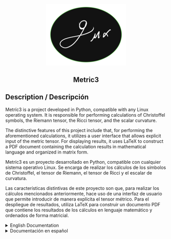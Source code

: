 <p align="center">
  <img src="support_files/images/logo/logo.png"  width="250">
</p>


<h2 align="center"> Metric3 </h2>


## Description / Descripción

Metríc3 is a project developed in Python, compatible with any Linux operating system. It is responsible for 
performing calculations of Christoffel symbols, the Riemann tensor, the Ricci tensor, and the scalar curvature.

The distinctive features of this project include that, for performing the aforementioned calculations, 
it utilizes a user interface that allows explicit input of the metric tensor. For displaying results, 
it uses LaTeX to construct a PDF document containing the calculation results in mathematical language 
and organized in matrix form.


Metríc3 es un proyecto desarrollado en Python, compatible con cualquier sistema operativo Linux. 
Se encarga de realizar los cálculos de los símbolos de Christoffel, el tensor de Riemann, 
el tensor de Ricci y el escalar de curvatura.

Las características distintivas de este proyecto son que, para realizar los cálculos mencionados 
anteriormente, hace uso de una interfaz de usuario que permite introducir de manera explícita el 
tensor métrico. Para el despliegue de resultados, utiliza LaTeX para construir un documento PDF 
que contiene los resultados de los cálculos en lenguaje matemático y ordenados de forma matricial.

<details>
    <summary>English Documentation</summary>

    ## Table of Contents

    - [Installation](#installation)
        - [Automated Installation](#automated-installation)
            - [Prerequisites](#prerequisites)
            - [Arch](#arch)
            - [Fedora](#fedora)
        - [Manual Installation](#manual-installation)
    - [Uninstallation](#uninstallation)
    - [Using the Program](#using-the-program)


    ##Installation
    We will develop the manual installation guide for Metríc3 specifically for Arch Linux. 
    Therefore, the installation commands will be tailored for using the pacman package manager. 
    However, if you are a user of Fedora-based or Debian-based distributions, you can use the respective package 
    managers for those distributions.


    ### Automated Installation
    Within the documentation, two scripts have been developed to automatically install and 
    configure the Metríc3 program for Arch and Fedora. If you are using Debian-based distributions, 
    you will need to proceed with manual installation.


    #### Installation Steps using the Script

    #####Prerequisites

    Before installing Metríc3, LaTeX is required:

    To install LaTeX on Arch Linux, it is recommended to use pacman to search for and check the 
    availability of texlive packages:
    ```sh
    pacman -Ss texlive
    ```
    This way, you can customize the installation according to your needs, although it's recommended 
    to perform a full installation to avoid issues such as missing fonts or LaTeX compilers.

    For Fedora, it is suggested to follow the
    [LaTeX Documentation for Fedora](https://docs.fedoraproject.org/en-US/neurofedora/latex/)
    ,and it is recommended to install Texlive-full. However, since this is a more comprehensive installation, 
    please note that it will take a considerable amount of time.


    Once LaTeX is installed, regardless of the Linux distribution type, clone the repository:
    ```sh
    git clone https://github.com/Angell6991/metric.git ~/.config/metric
    ```

    ##### Arch
    Grant execute permissions to the script:
    ```sh
    chmod u+x ~/.config/metric/scripts/install_Arch.sh
    ```
    Execute the script:
    ```sh
    ~/.config/metric/scripts/install_Arch.sh 
    ```
    If everything has gone well, you can now run the program from anywhere on your system using:
    ```sh
    metric3
    ```

    ##### Fedora
    Grant execute permissions to the script:
    ```sh
    chmod u+x ~/.config/metric/scripts/install_Fedora.sh
    ```
    Execute the script:
    ```sh
    ~/.config/metric/scripts/install_Fedora.sh 
    ```
    If everything has gone well, you can now run the program from anywhere on your system using:
    ```sh
    metric3
    ```

    ### Manual Installation

    #### Prerequisites

    As a prerequisite for installing Metríc3 on the system, you need to have the following installed:
    Zathura PDF viewer, Python programming language, Python package manager pip, LaTeX typesetting system.

    Install Zathura along with its dependencies:
    ```sh
    sudo pacman -S zathura zathura-pdf-mupdf zathura-ps zathura-djvu zathura-cb
    ```

    Install LaTeX:
    It is recommended to use pacman to search for and verify the availability of texlive packages:
    ```sh
    pacman -Ss texlive
    ```
    This way, you can customize the installation according to your needs, although it's recommended 
    to perform a full installation to avoid issues such as missing fonts or LaTeX compilers.

    If you want to perform a full installation of LaTeX using pacman:
    ```sh
    sudo pacman -S texlive
    ```
    And choose to install all packages.



    Install Python along with its dependencies using pacman:
    ```sh
    sudo pacman -S python python-pip python-sympy python-pandas python-pillow tk
    ```

    Install Python dependencies and libraries that are not available in pacman but 
    can be downloaded with pip:
    ```sh
    pip install pylatex customtkinter pyinstaller
    ```
    >[!IMPORTANT] 
    >Before using pip, ensure that pip can install dependencies on the system. 
    >In the case of Arch Linux, the system may deny installation permissions to pip. 
    >To solve this issue, there are at least two options: the first is to grant 
    >permissions to pip to install directly into the system, and the second is to 
    >install with pip through a virtual environment.


    #### Clone the Repository
    Once the above programs and libraries are installed, proceed to clone the 
    repository to the following path:
    ```sh
    git clone https://github.com/Angell6991/metric.git ~/.config/metric
    ```

    Now that the repository has been cloned, you can run the program without 
    the need to mount it on the system, using the Python interpreter. 
    Simply navigate to the directory where the repository was cloned:
    ```sh
    cd ~/.config/metric
    ```
    To start the program with the Python interpreter, execute the following command in the terminal:
    ```sh
    python metric3.py 
    ```
    This way, the program would be usable. However, if you wish to run it from any 
    location in the system, I invite you to continue with the installation guide.

    #### Packaging Metríc3 with PyInstaller

    Once the repository has been cloned, navigate to the saved directory:
    ```sh
    cd ~/.config/metric
    ```
    Create the binary using PyInstaller:
    ```sh
    pyinstaller --hidden-import=PIL._tkinter_finder --onefile metric3.py
    ```
    Keep in mind that this process may take some time.



    Once the binary creation process is complete, it will be located in the newly 
    created "dist" directory within the "metric" directory. To mount the binary in the system, 
    we will do it using a symbolic link: 
    ```sh
    sudo ln -s ~/.config/metric/dist/metric3 /usr/local/bin/metric3
    ```
    <!-- sudo ln -s /home/my_user/.config/metric/dist/metric3 /usr/local/bin/metric3 -->
    <!-- Solo recuerda cambiar "my_user" por el nombre de usuario del equipo. -->


    This way, you can now execute the program from anywhere on your system using:
    ```sh
    metric3
    ```

    ## Uninstallation

    If for any reason you wish to uninstall the Metric3 program, 
    it's as simple as following these two steps:

    Delete the directory where the repository was cloned:
    ```sh
    rm -rf ~/.config/metric
    ```

    Delete symbolic link:
    ```sh
    sudo rm /usr/local/bin/metric3
    ```



    ## Using the Program

    For the usage guide of Metríc3, let's consider the metric of a 3-sphere as an example:

    $$
    ds^{2} \hspace{0.5em}=\hspace{0.5em} r^{2} \hspace{0.5em} d \psi^{2}  \hspace{0.5em}+\hspace{0.5em} r^{2} \sin^{2} \psi \hspace{0.5em} d \theta^{2}\hspace{0.5em}+\hspace{0.5em} r^{2} \sin^{2} \psi \sin^{2} \theta \hspace{0.5em} d \phi^{2}
    $$

    Whose degrees of freedom are given by the coordinates:

    $$
    x^{i} =
    \begin{pmatrix}
    \psi \\ 
    \theta \\
    \phi \\
    \end{pmatrix}
    $$

    Once this metric is identified, we can begin using Metríc3 by starting it with:

    ```sh
    metric3
    ```

    The first thing the program will show upon starting is a window that prompts for input variables. 
    These variables are the coordinates representing the degrees of freedom of the metric:

    <p align="center">
      <img src="support_files/images/documentation/var.png"  width="800">
    </p>

    The way to enter the variables is shown in the previous image. 
    It's important to note that when entering data into the program, 
    it only recognizes the syntax used by Sympy in Python.

    Once the variables are entered, click the "Next" button, which will display the following window:

    <p align="center">
      <img src="support_files/images/documentation/no_var.png"  width="800">
    </p>

    This window prompts for entering the non-variables or, in other words, 
    the parameters that are constants in the metric. For example, in our 3-sphere metric, 
    the radius "r" is constant, so this is where it is entered. It's important to keep two things in mind:

    >[!TIP]
    >First: If the metric has more than one constant parameter, 
    >this window is where all of them should be entered, in a column format, 
    >similar to how coordinates were entered in the previous window.


    >[!TIP]
    >Second: If the metric has no constant parameters, you should leave the word 
    >"none" written in this window to avoid calculation issues in the program.

    Once the constants or the parameter "none" are entered, click the "Next" button, 
    which will proceed to display the window where we will enter the metric tensor:

    $$
    g_{ij} =
    \begin{pmatrix}
    r^{2} & 0 & 0 \\ 
    0 & r^{2} \sin^{2} \psi & 0 \\
    0 & 0 & r^{2} \sin^{2} \psi \sin^{2} \theta \\
    \end{pmatrix} = \begin{pmatrix}
    g_{11} & g_{12} & g_{13} \\ 
    g_{21} & g_{22} & g_{23} \\
    g_{31} & g_{32} & g_{33} \\
    \end{pmatrix}
    $$

    To enter the metric tensor, you only need to consider the upper triangular part of the matrix, 
    as Metríc3 recognizes the metric tensor as a symmetric matrix. To avoid entering unnecessary data, 
    the program only requires the upper triangular part of the matrix.


    The way to enter the data is as follows: you start by entering the first row of the matrix. 
    After that, you continue with the second row, starting from the main diagonal of the matrix. 
    You follow this process successively until you have entered the entire upper triangular part, 
    as shown in the following image:

    <p align="center">
      <img src="support_files/images/documentation/met.png"  width="800">
    </p>

    >[!NOTE]
    >All components of the metric tensor must always be entered vertically, as shown in the image.

    Once the metric tensor is entered, click the "Next" button and the program will 
    proceed to start the calculation. Once the calculation is finished, 
    you will have the option to view the results in a PDF document.

    This PDF document is always saved with the name "Metric_doc.pdf" in the directory:
    ```sh
    ~/
    ```
    >[!NOTE] 
    >Each time Metríc3 is run, the document "Metric_doc.pdf" will be affected by changes 
    >in the data entered into the program. Therefore, if you wish to save the results of a 
    >previously calculated metric, simply rename "Metric_doc.pdf" to something else. 
    >This way, when you run Metríc3 again, a new "Metric_doc.pdf" will be generated 
    >that will not overwrite the previously obtained one.

</details>


<details>
    <summary>Documentación en español</summary>

    ## Tabla de Contenidos

    - [Instalación](#instalación)
        - [Instalación automatizada](#instalación-automatizada)
            - [Prerrequisitos](#prerrequisitos)
            - [Arch](#arch)
            - [Fedora](#fedora)
        - [Instalación manual](#instalación-manual)
    - [Desinstalación](#desinstalación)
    - [Uso del Programa](#uso-del-programa)


    ## Instalación
    La guía de instalación manual de Metríc3 la desarrollaremos para Arch. Por lo tanto, los comandos 
    de instalación estarán orientados al uso del gestor de paquetes pacman. Sin embargo, si eres usuario 
    de distribuciones basadas en Fedora o Debian, bastará con hacer uso de los gestores de dichas distribuciones.


    ### Instalación automatizada
    Dentro de la documentación se han desarrollado, por el momento, dos scripts que proceden a 
    instalar y configurar de manera automática el programa Metríc3 para Arch y Fedora. En caso 
    de usar distribuciones basadas en Debian, se tendrá que seguir con la instalación manual.


    #### Pasos instalación con el script 

    ##### Prerrequisitos

    Antes de instalar Metríc3, se requiere tener LaTeX:

    Para instalar LaTeX en Arch, se recomienda hacer uso de pacman para buscar y ver la disponibilidad 
    de los paquetes de texlive:
    ```sh
    pacman -Ss texlive
    ```
    De esta forma, la instalación la podrás realizar de forma personalizada según tus necesidades, 
    aunque se recomienda realizar una instalación tipo full para evitar problemas como la falta 
    de fuentes o compiladores de LaTeX.

    Para Fedora se sugiere seguir la 
    [Documentación de LaTex en Fedora](https://docs.fedoraproject.org/en-US/neurofedora/latex/)
    ,y se recomienda instalar Texlive-full. Sin embargo, al ser una instalación más completa, 
    hay que tener en cuenta que esta instalación llevará un tiempo considerable.


    Una vez instalado LaTeX, sin importar el tipo de distribución de Linux, clona el repositorio:
    ```sh
    git clone https://github.com/Angell6991/metric.git ~/.config/metric
    ```

    ##### Arch
    Dar permisos de ejecución al script:
    ```sh
    chmod u+x ~/.config/metric/scripts/install_Arch.sh
    ```
    Ejecutar el script:
    ```sh
    ~/.config/metric/scripts/install_Arch.sh 
    ```
    Si todo ha salido bien, ya podemos ejecutar el programa desde cualquier 
    parte del equipo a través de:
    ```sh
    metric3
    ```

    ##### Fedora
    Dar permisos de ejecución al script:
    ```sh
    chmod u+x ~/.config/metric/scripts/install_Fedora.sh
    ```
    Ejecutar el script:
    ```sh
    ~/.config/metric/scripts/install_Fedora.sh 
    ```
    Si todo ha salido bien, ya podemos ejecutar el programa desde cualquier 
    parte del equipo a través de:
    ```sh
    metric3
    ```

    ### Instalación manual

    #### Prerrequisitos
    Como requisito previo para instalar Metríc3 en el sistema, se necesita tener instalados el 
    visor de PDF Zathura, el lenguaje de programación Python, el gestor de paquetes de Python 
    pip y el sistema de composición de texto LaTeX.

    Instalar Zathura junto con sus dependencias:
    ```sh
    sudo pacman -S zathura zathura-pdf-mupdf zathura-ps zathura-djvu zathura-cb
    ```


    Instalar LaTeX:
    Se recomienda hacer uso de pacman para buscar y verificar la disponibilidad de los paquetes 
    de texlive:
    ```sh
    pacman -Ss texlive
    ```
    De esta forma, la instalación la podrás realizar de forma personalizada según tus necesidades, 
    aunque se recomienda realizar una instalación tipo full para evitar problemas como la falta de
    fuentes o compiladores de LaTeX.

    En caso de querer hacer la instalación completa de LaTeX con pacman:
    ```sh
    sudo pacman -S texlive
    ```
    Y elegir la instalación de todos los paquetes.


    Instalar Python junto con sus dependencias utilizando pacman:
    ```sh
    sudo pacman -S python python-pip python-sympy python-pandas python-pillow tk
    ```
    Instalar las dependencias y bibliotecas de Python que no están disponibles en pacman y que 
    se pueden descargar con pip:
    ```sh
    pip install pylatex customtkinter pyinstaller
    ```
    >[!IMPORTANT] 
    >Antes de usar pip, asegúrate de que pip pueda instalar dependencias en el sistema. 
    >En el caso de usar Arch, este sistema puede negar los permisos de instalación a pip. Para 
    >solucionar este problema, hay al menos dos opciones: la primera es otorgar permisos a pip 
    >para instalar directamente en el sistema, y la segunda es instalar con pip a través de un 
    >entorno virtual.


    #### Clonar el repositorio
    Una vez instalados los programas y librerías anteriores, se procede a clonar 
    el repositorio en la ruta:
    ```sh
    git clone https://github.com/Angell6991/metric.git ~/.config/metric
    ```

    Ya que se ha clonado el repositorio, se puede ejecutar el programa sin necesidad 
    de montarlo en el sistema, a través del intérprete de Python. Solo hay que dirigirse 
    al directorio en el cual se clonó el repositorio:
    ```sh
    cd ~/.config/metric
    ```
    Y para iniciar el programa con el intérprete de Python, se ejecuta en la terminal:
    ```sh
    python metric3.py 
    ```
    De esta forma, el programa ya sería usable. Sin embargo, si se desea ejecutarlo 
    desde cualquier parte del sistema, te invito a seguir con la guía de instalación.


    #### Montando Metric3 con PyInstaller
    Una vez clonado el repositorio, nos dirigimos al directorio de guardado:
    ```sh
    cd ~/.config/metric
    ```
    Creamos el binario haciendo uso de PyInstaller:
    ```sh
    pyinstaller --hidden-import=PIL._tkinter_finder --onefile metric3.py
    ```
    Ten presente que este proceso puede llevar un tiempo.

    Una vez terminada la creación del binario, este se encontrará en el 
    directorio "dist" recién creado dentro del directorio "metric". 
    Para montar el binario en el sistema, lo realizaremos mediante un enlace simbólico: 
    ```sh
    sudo ln -s ~/.config/metric/dist/metric3 /usr/local/bin/metric3
    ```
    <!-- sudo ln -s /home/my_user/.config/metric/dist/metric3 /usr/local/bin/metric3 -->
    <!-- Solo recuerda cambiar "my_user" por el nombre de usuario del equipo. -->

    De esta manera, ya podemos ejecutar el programa desde cualquier parte del equipo 
    a través de:
    ```sh
    metric3
    ```

    ## Desinstalación
    Si por alguna razón desea desinstalar el programa Metric3, es tan sencillo como 
    seguir estos dos pasos:

    Eliminar el directorio donde se clonó el repositorio:
    ```sh
    rm -rf ~/.config/metric
    ```

    Eliminar el enlace simbólico:
    ```sh
    sudo rm /usr/local/bin/metric3
    ```



    ## Uso del Programa
    Para la guía de uso de Metríc3, consideremos la métrica de una 3-esfera como ejemplo:

    $$
    ds^{2} \hspace{0.5em}=\hspace{0.5em} r^{2} \hspace{0.5em} d \psi^{2}  \hspace{0.5em}+\hspace{0.5em} r^{2} \sin^{2} \psi \hspace{0.5em} d \theta^{2}\hspace{0.5em}+\hspace{0.5em} r^{2} \sin^{2} \psi \sin^{2} \theta \hspace{0.5em} d \phi^{2}
    $$

    Cuyos grados de libertad están dados por las coordenadas:

    $$
    x^{i} =
    \begin{pmatrix}
    \psi \\ 
    \theta \\
    \phi \\
    \end{pmatrix}
    $$

    Una vez identificado esto de la métrica, podemos empezar a usar Metríc3 iniciándolo con:

    ```sh
    metric3
    ```

    Lo primero que mostrará el programa al iniciar es una ventana que pedirá ingresar las variables. 
    Estas variables son las coordenadas que representan los grados de libertad de la métrica:

    <p align="center">
      <img src="support_files/images/documentation/var.png"  width="800">
    </p>


    La forma de introducir las variables se muestra en la imagen anterior. Es importante tener 
    en cuenta que al ingresar los datos en el programa, solo identifica la sintaxis de Sympy de Python.

    Una vez introducidas las variables, damos clic en el botón "Next", con lo cual se despliega la 
    siguiente ventana:

    <p align="center">
      <img src="support_files/images/documentation/no_var.png"  width="800">
    </p>

    Esta ventana pide introducir las no variables o, en otras palabras, los parámetros que son constantes 
    en la métrica. Por ejemplo, en nuestra métrica de la 3-esfera, el radio "r" es constante, por lo que 
    es en esta ventana donde se introduce. Es importante tener en cuenta dos cosas:

    >[!TIP]
    >Primero: si la métrica posee más de un parámetro constante, es en esta ventana donde todos estos se 
    >deben introducir, en forma de columna, de la misma manera como se hace con las coordenadas en la 
    >ventana anterior.

    >[!TIP]
    >Segundo: si la métrica no tiene parámetros constantes, se debe dejar la palabra "none" escrita en 
    >esta ventana para evitar problemas de cálculo en el programa.


    Una vez introducidas las constantes o el parámetro "none", damos clic en el botón "Next", con lo 
    cual procedemos a desplegar la ventana donde introduciremos el tensor métrico:

    $$
    g_{ij} =
    \begin{pmatrix}
    r^{2} & 0 & 0 \\ 
    0 & r^{2} \sin^{2} \psi & 0 \\
    0 & 0 & r^{2} \sin^{2} \psi \sin^{2} \theta \\
    \end{pmatrix} = \begin{pmatrix}
    g_{11} & g_{12} & g_{13} \\ 
    g_{21} & g_{22} & g_{23} \\
    g_{31} & g_{32} & g_{33} \\
    \end{pmatrix}
    $$

    Para introducir el tensor métrico, solo hay que tener en cuenta la parte triangular superior de 
    la matriz, ya que Metric3 reconoce el tensor métrico como una matriz simétrica. Para evitar la 
    introducción de datos innecesarios, el programa solo requiere la parte triangular superior de 
    la matriz.

    La forma de introducir los datos es la siguiente: se comienza siempre introduciendo la 
    primera fila de la matriz. Una vez introducida la primera fila, se procede con la segunda, 
    pero comenzando siempre desde la diagonal principal de la matriz. Se sigue este proceso 
    sucesivamente hasta terminar de introducir toda la parte triangular superior, como se muestra 
    en la siguiente imagen:

    <p align="center">
      <img src="support_files/images/documentation/met.png"  width="800">
    </p>

    >[!NOTE]
    >Todas las componentes del tensor métrico siempre se deben introducir en vertical, 
    >como se muestra en la imagen.

    Una vez introducido el tensor métrico, hacemos clic en el botón "Next" y el programa procederá 
    a iniciar el cálculo. Una vez finalizado el cálculo, se podrá disponer de la opción de ver los 
    resultados en un documento PDF.

    Este documento PDF siempre se guarda con el nombre "Metric_doc.pdf" en el directorio:
    ```sh
    ~/
    ```
    >[!NOTE] 
    >Cada vez que se ejecute Metríc3, el documento "Metric_doc.pdf" se verá afectado 
    >por el cambio en los datos introducidos en el programa. Por lo tanto, si deseas guardar 
    >los resultados de una métrica previamente calculada, bastará con cambiarle el nombre a 
    >"Metric_doc.pdf" por otro. De esta forma, al ejecutar nuevamente Metríc3, se generará un 
    >nuevo "Metric_doc.pdf" que no alterará el obtenido previamente.

</details>


